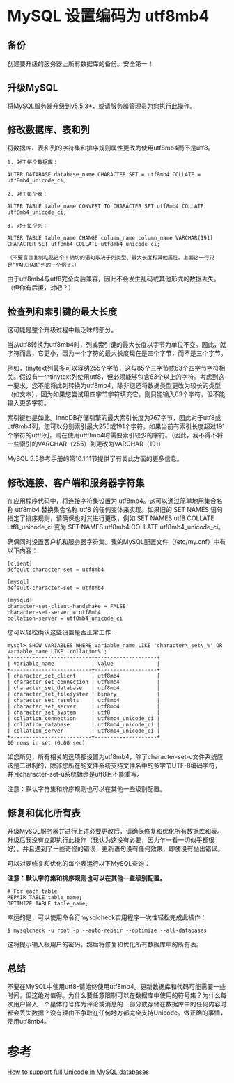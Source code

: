<h1 style="font-size: 2.5em;"> MySQL 设置编码为 utf8mb4</h1>
 

## 备份

创建要升级的服务器上所有数据库的备份。安全第一！

## 升级MySQL

将MySQL服务器升级到v5.5.3+，或请服务器管理员为您执行此操作。

## 修改数据库、表和列

将数据库、表和列的字符集和排序规则属性更改为使用utf8mb4而不是utf8。


`````
1. 对于每个数据库：

ALTER DATABASE database_name CHARACTER SET = utf8mb4 COLLATE = utf8mb4_unicode_ci;

2. 对于每个表：

ALTER TABLE table_name CONVERT TO CHARACTER SET utf8mb4 COLLATE utf8mb4_unicode_ci;

3. 对于每个列：

ALTER TABLE table_name CHANGE column_name column_name VARCHAR(191) CHARACTER SET utf8mb4 COLLATE utf8mb4_unicode_ci;

（不要盲目复制粘贴这个！确切的语句取决于列类型、最大长度和其他属性。上面这一行只是“VARCHAR”列的一个例子。）
`````

由于utf8mb4与utf8完全向后兼容，因此不会发生乱码或其他形式的数据丢失。（但你有后援，对吧？）

## 检查列和索引键的最大长度

这可能是整个升级过程中最乏味的部分。

当从utf8转换为utf8mb4时，列或索引键的最大长度以字节为单位不变。因此，就字符而言，它更小，因为一个字符的最大长度现在是四个字节，而不是三个字节。

例如，tinytext列最多可以容纳255个字节，这与85个三字节或63个四字节字符相关。假设有一个tinytext列使用utf8，但必须能够包含63个以上的字符。考虑到这一要求，您不能将此列转换为utf8mb4，除非您还将数据类型更改为较长的类型（如文本），因为如果您尝试用四字节字符填充它，则只能输入63个字符，但不能输入更多字符。

索引键也是如此。InnoDB存储引擎的最大索引长度为767字节，因此对于utf8或utf8mb4列，您可以分别索引最大255或191个字符。如果当前有索引长度超过191个字符的utf8列，则在使用utf8mb4时需要索引较少的字符。（因此，我不得不将一些索引的VARCHAR（255）列更改为VARCHAR（191）

MySQL 5.5参考手册的第10.1.11节提供了有关此方面的更多信息。

## 修改连接、客户端和服务器字符集

在应用程序代码中，将连接字符集设置为 utf8mb4。这可以通过简单地用集合名称 utf8mb4 替换集合名称 utf8 的任何变体来实现。如果旧的 SET NAMES 语句指定了排序规则，请确保也对其进行更改，例如 SET NAMES utf8 COLLATE utf8_unicode_ci 变为 SET NAMES utf8mb4 COLLATE utf8mb4_unicode_ci。

确保同时设置客户机和服务器字符集。我的MySQL配置文件（/etc/my.cnf）中有以下内容：

`````
[client]
default-character-set = utf8mb4

[mysql]
default-character-set = utf8mb4

[mysqld]
character-set-client-handshake = FALSE
character-set-server = utf8mb4
collation-server = utf8mb4_unicode_ci
`````

您可以轻松确认这些设置是否正常工作：

`````
mysql> SHOW VARIABLES WHERE Variable_name LIKE 'character\_set\_%' OR Variable_name LIKE 'collation%';
+--------------------------+--------------------+
| Variable_name            | Value              |
+--------------------------+--------------------+
| character_set_client     | utf8mb4            |
| character_set_connection | utf8mb4            |
| character_set_database   | utf8mb4            |
| character_set_filesystem | binary             |
| character_set_results    | utf8mb4            |
| character_set_server     | utf8mb4            |
| character_set_system     | utf8               |
| collation_connection     | utf8mb4_unicode_ci |
| collation_database       | utf8mb4_unicode_ci |
| collation_server         | utf8mb4_unicode_ci |
+--------------------------+--------------------+
10 rows in set (0.00 sec)
`````

如您所见，所有相关的选项都设置为utf8mb4，除了character-set-u文件系统应该是二进制的，除非您所在的文件系统支持文件名中的多字节UTF-8编码字符，并且character-set-u系统始终是utf8且不能重写。

注意：默认字符集和排序规则也可以在其他一些级别配置。

## 修复和优化所有表
升级MySQL服务器并进行上述必要更改后，请确保修复和优化所有数据库和表。升级后我没有立即执行此操作（我认为这没有必要，因为乍一看一切似乎都很好），并且遇到了一些奇怪的错误，更新语句没有任何效果，即使没有抛出错误。

可以对要修复和优化的每个表运行以下MySQL查询：

**注意：默认字符集和排序规则也可以在其他一些级别配置。**

`````
# For each table
REPAIR TABLE table_name;
OPTIMIZE TABLE table_name;
`````

幸运的是，可以使用命令行mysqlcheck实用程序一次性轻松完成此操作：

`````
$ mysqlcheck -u root -p --auto-repair --optimize --all-databases
`````

这将提示输入根用户的密码，然后将修复和优化所有数据库中的所有表。

## 总结

不要在MySQL中使用utf8-请始终使用utf8mb4。更新数据库和代码可能需要一些时间，但这绝对值得。为什么要任意限制可以在数据库中使用的符号集？为什么每次用户输入一个星体符号作为评论或消息的一部分或存储在数据库中的任何内容时都会丢失数据？没有理由不争取在任何地方都完全支持Unicode。做正确的事情，使用utf8mb4。


# 参考
[How to support full Unicode in MySQL databases](https://mathiasbynens.be/notes/mysql-utf8mb4#utf8-to-utf8mb4)